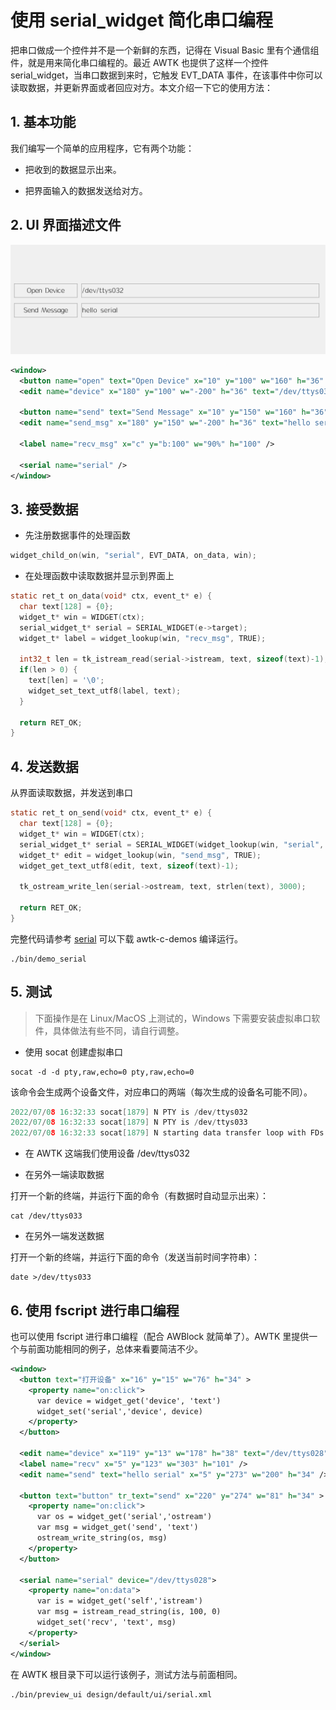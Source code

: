 # 使用 serial\_widget 简化串口编程

把串口做成一个控件并不是一个新鲜的东西，记得在 Visual Basic 里有个通信组件，就是用来简化串口编程的。最近 AWTK 也提供了这样一个控件 serial\_widget，当串口数据到来时，它触发 EVT\_DATA 事件，在该事件中你可以读取数据，并更新界面或者回应对方。本文介绍一下它的使用方法：

## 1. 基本功能

我们编写一个简单的应用程序，它有两个功能：

* 把收到的数据显示出来。

* 把界面输入的数据发送给对方。

## 2. UI 界面描述文件

![](images/serial.png)

```xml
<window>
  <button name="open" text="Open Device" x="10" y="100" w="160" h="36" />
  <edit name="device" x="180" y="100" w="-200" h="36" text="/dev/ttys032" />

  <button name="send" text="Send Message" x="10" y="150" w="160" h="36" />
  <edit name="send_msg" x="180" y="150" w="-200" h="36" text="hello serial" />

  <label name="recv_msg" x="c" y="b:100" w="90%" h="100" />

  <serial name="serial" />
</window>
```

## 3. 接受数据

* 先注册数据事件的处理函数

```c
widget_child_on(win, "serial", EVT_DATA, on_data, win);
```

* 在处理函数中读取数据并显示到界面上

```c
static ret_t on_data(void* ctx, event_t* e) {
  char text[128] = {0};
  widget_t* win = WIDGET(ctx);
  serial_widget_t* serial = SERIAL_WIDGET(e->target);
  widget_t* label = widget_lookup(win, "recv_msg", TRUE);

  int32_t len = tk_istream_read(serial->istream, text, sizeof(text)-1);
  if(len > 0) {
    text[len] = '\0';
    widget_set_text_utf8(label, text);
  }

  return RET_OK;
}
```

## 4. 发送数据

从界面读取数据，并发送到串口

```c
static ret_t on_send(void* ctx, event_t* e) {
  char text[128] = {0};
  widget_t* win = WIDGET(ctx);
  serial_widget_t* serial = SERIAL_WIDGET(widget_lookup(win, "serial", TRUE));
  widget_t* edit = widget_lookup(win, "send_msg", TRUE);
  widget_get_text_utf8(edit, text, sizeof(text)-1);

  tk_ostream_write_len(serial->ostream, text, strlen(text), 3000);

  return RET_OK;
}
```

完整代码请参考 [serial](https://github.com/zlgopen/awtk-c-demos/blob/master/demos/serial.c) 可以下载 awtk-c-demos 编译运行。

```
./bin/demo_serial
```

## 5. 测试

> 下面操作是在 Linux/MacOS 上测试的，Windows 下需要安装虚拟串口软件，具体做法有些不同，请自行调整。

* 使用 socat 创建虚拟串口

```
socat -d -d pty,raw,echo=0 pty,raw,echo=0
```

该命令会生成两个设备文件，对应串口的两端（每次生成的设备名可能不同）。

```c
2022/07/08 16:32:33 socat[1879] N PTY is /dev/ttys032
2022/07/08 16:32:33 socat[1879] N PTY is /dev/ttys033
2022/07/08 16:32:33 socat[1879] N starting data transfer loop with FDs [5,5] and [7,7]
```

* 在 AWTK 这端我们使用设备 /dev/ttys032

* 在另外一端读取数据

打开一个新的终端，并运行下面的命令（有数据时自动显示出来）：

```
cat /dev/ttys033
```

* 在另外一端发送数据

打开一个新的终端，并运行下面的命令（发送当前时间字符串）：

```
date >/dev/ttys033
```

## 6. 使用 fscript 进行串口编程

也可以使用 fscript 进行串口编程（配合 AWBlock 就简单了）。AWTK 里提供一个与前面功能相同的例子，总体来看要简洁不少。

```xml
<window>
  <button text="打开设备" x="16" y="15" w="76" h="34" >
    <property name="on:click">
      var device = widget_get('device', 'text')
      widget_set('serial','device', device)
    </property>
  </button>

  <edit name="device" x="119" y="13" w="178" h="38" text="/dev/ttys028" />
  <label name="recv" x="5" y="123" w="303" h="101" />
  <edit name="send" text="hello serial" x="5" y="273" w="200" h="34" />

  <button text="button" tr_text="send" x="220" y="274" w="81" h="34" >
    <property name="on:click">
      var os = widget_get('serial','ostream')
      var msg = widget_get('send', 'text')
      ostream_write_string(os, msg)
    </property>
  </button>

  <serial name="serial" device="/dev/ttys028">
    <property name="on:data">
      var is = widget_get('self','istream')
      var msg = istream_read_string(is, 100, 0)
      widget_set('recv', 'text', msg)
    </property>
  </serial>
</window>
```

在 AWTK 根目录下可以运行该例子，测试方法与前面相同。

```
./bin/preview_ui design/default/ui/serial.xml
```